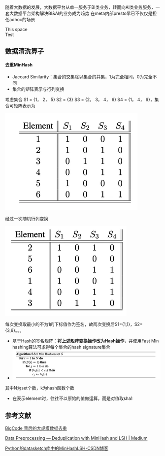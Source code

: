 随着大数据的发展，大数据平台从单一服务于BI类业务，转而向AI类业务服务，一套大数据平台架构解决BI&AI的业务成为趋势
在meta内部presto早已不仅仅是担任adhoc的场景

This space  
Test

## 数据清洗算子
#### 去重MinHash
- Jaccard Similarity：集合的交集除以集合的并集，1为完全相同，0为完全不同
- 集合的矩阵表示与行列变换


考虑集合 S1 = {1， 2， 5} S2 = {3} S3 = {2， 3， 4， 6} S4 = {1， 4， 6}，集合可矩阵表示为


![](attachments/Pasted%20image%2020240605092838.png)


经过一次随机行列变换


![](attachments/Pasted%20image%2020240605093252.png)


每次变换取最小的不为1的下标值作为签名，故两次变换后S1={1,1}，S2={3,6}。。。
- 基于Hash的签名矩阵：**将上述矩阵变换操作改为Hash操作**，并使用Fast Min hashing算法可求得每个集合的hash signature集合
- ![](attachments/Pasted%20image%2020240605094122.png)


其中N为set个数，k为hash函数个数
- 在表示element时，往往不以原始的值做运算，而是对值取sha1

## 参考文献

[BigCode 背后的大规模数据去重](https://huggingface.co/blog/zh/dedup)


[Data Preprocessing — Deduplication with MinHash and LSH | Medium](https://wenjingzhan.medium.com/data-preprocessing-deduplication-with-minhash-and-lsh-99c5e10703d)


[Python的datasketch库中的MinHashLSH-CSDN博客](https://blog.csdn.net/IOT_victor/article/details/104044453)
